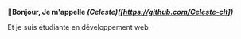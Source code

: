 **👋Bonjour,
Je m'appelle *(Celeste)([https://github.com/Celeste-clt])*** 

Et je suis étudiante en développement web

